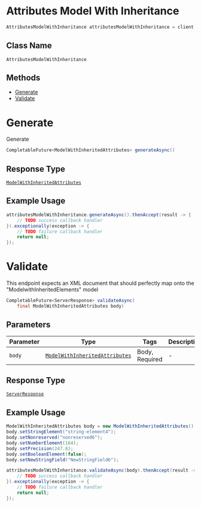 # Attributes Model With Inheritance

```java
AttributesModelWithInheritance attributesModelWithInheritance = client.getAttributesModelWithInheritance();
```

## Class Name

`AttributesModelWithInheritance`

## Methods

* [Generate](/doc/controllers/attributes-model-with-inheritance.md#generate)
* [Validate](/doc/controllers/attributes-model-with-inheritance.md#validate)


# Generate

Generate

```java
CompletableFuture<ModelWithInheritedAttributes> generateAsync()
```

## Response Type

[`ModelWithInheritedAttributes`](/doc/models/model-with-inherited-attributes.md)

## Example Usage

```java
attributesModelWithInheritance.generateAsync().thenAccept(result -> {
    // TODO success callback handler
}).exceptionally(exception -> {
    // TODO failure callback handler
    return null;
});
```


# Validate

This endpoint expects an XML document that should perfectly map onto the "ModelwithInheritedElements" model

```java
CompletableFuture<ServerResponse> validateAsync(
    final ModelWithInheritedAttributes body)
```

## Parameters

| Parameter | Type | Tags | Description |
|  --- | --- | --- | --- |
| `body` | [`ModelWithInheritedAttributes`](/doc/models/model-with-inherited-attributes.md) | Body, Required | - |

## Response Type

[`ServerResponse`](/doc/models/server-response.md)

## Example Usage

```java
ModelWithInheritedAttributes body = new ModelWithInheritedAttributes();
body.setStringElement("string-element4");
body.setNonreserved("nonreserved6");
body.setNumberElement(164);
body.setPrecision(247.8);
body.setBooleanElement(false);
body.setNewStringField("NewStringField6");

attributesModelWithInheritance.validateAsync(body).thenAccept(result -> {
    // TODO success callback handler
}).exceptionally(exception -> {
    // TODO failure callback handler
    return null;
});
```

